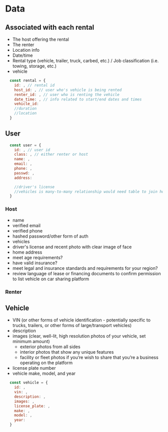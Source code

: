 # Data

## Associated with each rental

* The host offering the rental
* The renter 
* Location info
* Date/time
* Rental type (vehicle, trailer, truck, carbed, etc.) / Job classification (i.e. towing, storage, etc.)
* vehicle

```js
  const rental = {
    id: , // rental id
    host_id: , // user who's vehicle is being rented
    renter_id: , // user who is renting the vehicle
    date_time: , // info related to start/end dates and times
    vehicle_id:
    //duration
    //location
  }
```

## User

```js
  const user = {
    id: , // user id
    class: , // either renter or host
    name: ,
    email: ,
    phone: ,
    passwd: ,
    address: 

    //driver's license
    //vehicles is many-to-many relationship would need table to join host and vehicle ids
  }
```

### Host

* name
* verified email
* verified phone
* hashed password/other form of auth
* vehicles
* driver's license and recent photo with clear image of face
* home address
* meet age requirements?
* have valid insurance?
* meet legal and insurance standards and requirements for your region?
* review language of lease or financing documents to confirm permission to list vehicle on car sharing platform

### Renter

## Vehicle
* VIN (or other forms of vehicle identification - potentially specific to trucks, trailers, or other forms of large/transport vehicles)
* description
* images (clear, well-lit, high resolution photos of your vehicle, set minimum amount) 
  * exterior photos from all sides
  * interior photos that show any unique features
  * facility or fleet photos if you’re wish to share that you’re a business operating on the platform
* license plate number
* vehicle make, model, and year

```js
  const vehicle = {
    id: ,
    vin: ,
    description: ,
    images: ,
    license_plate: ,
    make: ,
    model: ,
    year: 
  }
```

